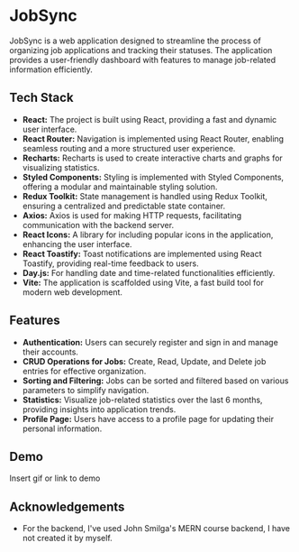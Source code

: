 
# JobSync

JobSync is a web application designed to streamline the process of organizing job applications and tracking their statuses. The application provides a user-friendly dashboard with features to manage job-related information efficiently.


## Tech Stack


   - **React:** The project is built using React, providing a fast and dynamic user interface.
   - **React Router:** Navigation is implemented using React Router, enabling seamless routing and a more structured user experience.
   - **Recharts:** Recharts is used to create interactive charts and graphs for visualizing statistics.
   - **Styled Components:** Styling is implemented with Styled Components, offering a modular and maintainable styling solution.
   - **Redux Toolkit:** State management is handled using Redux Toolkit, ensuring a centralized and predictable state container.
   - **Axios:** Axios is used for making HTTP requests, facilitating communication with the backend server.
   - **React Icons:** A library for including popular icons in the application, enhancing the user interface.
   - **React Toastify:** Toast notifications are implemented using React Toastify, providing real-time feedback to users.
   - **Day.js:** For handling date and time-related functionalities efficiently.
   - **Vite:** The application is scaffolded using Vite, a fast build tool for modern web development.


## Features

 - **Authentication:**  Users can securely register and sign in and manage their accounts.
 - **CRUD Operations for Jobs:** Create, Read, Update, and Delete job entries for effective organization.
 - **Sorting and Filtering:** Jobs can be sorted and filtered based on various parameters to simplify navigation.
 - **Statistics:** Visualize job-related statistics over the last 6 months, providing insights into application trends.
 - **Profile Page:** Users have access to a profile page for updating their personal information.
## Demo

Insert gif or link to demo


## Acknowledgements

 - For the backend, I've used John Smilga's MERN course backend, I have not created it by myself.
